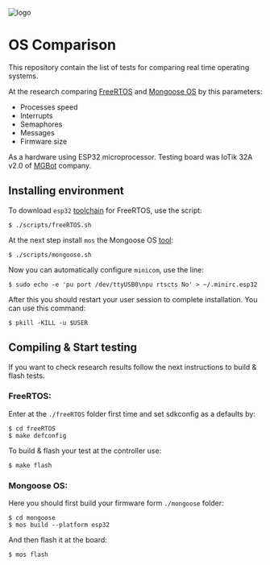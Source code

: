![logo](https://drive.google.com/uc?export=view&id=1SHy_P1BS9dv5h0lkyDwRzsFg1-hIbg2Z)
# OS Comparison
This repository contain the list of tests for comparing real time operating systems.

At the research comparing [FreeRTOS](https://www.freertos.org/) and [Mongoose OS](https://mongoose-os.com/) by this parameters:
 - Processes speed
 - Interrupts
 - Semaphores
 - Messages
 - Firmware size

As a hardware using ESP32 microprocessor. Testing board was IoTik 32A v2.0 of [MGBot](https://mgbot.ru/) company.

## Installing environment
To download `esp32` [toolchain](https://demo-dijiudu.readthedocs.io/en/latest/) for FreeRTOS, use the script:
```
$ ./scripts/freeRTOS.sh
```
At the next step install `mos` the Mongoose OS [tool](https://mongoose-os.com/docs/mongoose-os/quickstart/setup.md):
```
$ ./scripts/mongoose.sh
```
Now you can automatically configure `minicom`, use the line:
```
$ sudo echo -e 'pu port /dev/ttyUSB0\npu rtscts No' > ~/.minirc.esp32
```
After this you should restart your user session to complete installation. You can use this command:
```
$ pkill -KILL -u $USER
```

## Compiling & Start testing
If you want to check research results follow the next instructions to build & flash tests.

### FreeRTOS:
Enter at the `./freeRTOS` folder first time and set sdkconfig as a defaults by:
```
$ cd freeRTOS
$ make defconfig
```
To build & flash your test at the controller use:
```
$ make flash
```

### Mongoose OS:
Here you should first build your firmware form `./mongoose` folder:
```
$ cd mongoose
$ mos build --platform esp32
```
And then flash it at the board:
```
$ mos flash
```
